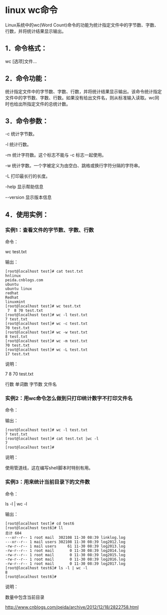 # linux wc命令



Linux系统中的wc(Word Count)命令的功能为统计指定文件中的字节数、字数、行数，并将统计结果显示输出。

## 1．命令格式：

wc [选项]文件...

## 2．命令功能：

统计指定文件中的字节数、字数、行数，并将统计结果显示输出。该命令统计指定文件中的字节数、字数、行数。如果没有给出文件名，则从标准输入读取。wc同时也给出所指定文件的总统计数。

## 3．命令参数：

-c 统计字节数。

-l 统计行数。

-m 统计字符数。这个标志不能与 -c 标志一起使用。

-w 统计字数。一个字被定义为由空白、跳格或换行字符分隔的字符串。

-L 打印最长行的长度。

-help 显示帮助信息

--version 显示版本信息

## 4．使用实例：

### 实例1：查看文件的字节数、字数、行数

命令：

wc test.txt

输出：

```
[root@localhost test]# cat test.txt 
hnlinux
peida.cnblogs.com
ubuntu
ubuntu linux
redhat
Redhat
linuxmint
[root@localhost test]# wc test.txt
 7  8 70 test.txt
[root@localhost test]# wc -l test.txt 
7 test.txt
[root@localhost test]# wc -c test.txt 
70 test.txt
[root@localhost test]# wc -w test.txt 
8 test.txt
[root@localhost test]# wc -m test.txt 
70 test.txt
[root@localhost test]# wc -L test.txt 
17 test.txt
```

说明：

7       8          70        test.txt

行数 单词数 字节数 文件名

### 实例2：用wc命令怎么做到只打印统计数字不打印文件名

命令：

输出：

```
[root@localhost test]# wc -l test.txt 
7 test.txt
[root@localhost test]# cat test.txt |wc -l
7
[root@localhost test]#
```

说明：

使用管道线，这在编写shell脚本时特别有用。

### 实例3：用来统计当前目录下的文件数

命令：

ls -l | wc -l

输出：

```
[root@localhost test]# cd test6
[root@localhost test6]# ll
总计 604
---xr--r-- 1 root mail  302108 11-30 08:39 linklog.log
---xr--r-- 1 mail users 302108 11-30 08:39 log2012.log
-rw-r--r-- 1 mail users     61 11-30 08:39 log2013.log
-rw-r--r-- 1 root mail       0 11-30 08:39 log2014.log
-rw-r--r-- 1 root mail       0 11-30 08:39 log2015.log
-rw-r--r-- 1 root mail       0 11-30 08:39 log2016.log
-rw-r--r-- 1 root mail       0 11-30 08:39 log2017.log
[root@localhost test6]# ls -l | wc -l
8
[root@localhost test6]#
```

说明：

数量中包含当前目录





http://www.cnblogs.com/peida/archive/2012/12/18/2822758.html